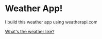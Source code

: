 # Weather App!

I build this weather app using weatherapi.com

<a href="https://aleksandar-code.github.io/WeatherApp/">What's the weather like?</a>
